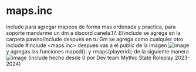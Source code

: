 # maps.inc
include para agregar mapeos de forma mas ordenada y practica, para soporte mandarme un dm a discord canela.17.
El include se agrega en la carpeta pawno/include despues en tu Gm se agrega como cualquier otro include #include <maps.inc>
despues vas a el public de la imagen
![image](https://github.com/LeoCan8/maps.inc/assets/110325378/4499b756-847f-4219-a3c6-bbe65ab93a5c)
y agregas las funciones mapsd(); y rmaps(playerid); de la siguiente manera
![image](https://github.com/LeoCan8/maps.inc/assets/110325378/3959351c-ad8e-4469-b028-802dce99f8bb)
(include hecho desde 0 por Dev team Mythic State Roleplay 2023-2024)

